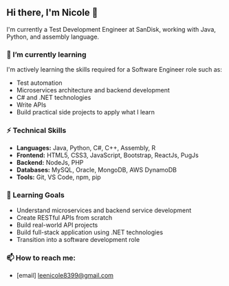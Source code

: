 ## Hi there, I'm Nicole 👋
I'm currently a Test Development Engineer at SanDisk, working with Java, Python, and assembly language.

### 🌱 I’m currently learning
I'm actively learning the skills required for a Software Engineer role such as:
- Test automation
- Microservices architecture and backend development
- C# and .NET technologies
- Write APIs
- Build practical side projects to apply what I learn

### ⚡ Technical Skills
- **Languages:** Java, Python, C#, C++, Assembly, R
- **Frontend:** HTML5, CSS3, JavaScript, Bootstrap, ReactJs, PugJs
- **Backend:** NodeJs, PHP
- **Databases:** MySQL, Oracle, MongoDB, AWS DynamoDB
- **Tools:** Git, VS Code, npm, pip

### 🔭 Learning Goals
- Understand microservices and backend service development
- Create RESTful APIs from scratch
- Build real-world API projects
- Build full-stack application using .NET technologies
- Transition into a software development role

### 📫 How to reach me:
- [email] leenicole8399@gmail.com
  

<!--
**nicole0803/nicole0803** is a ✨ _special_ ✨ repository because its `README.md` (this file) appears on your GitHub profile.

Here are some ideas to get you started:

- 🔭 I’m currently working on ...
- 🌱 I’m currently learning ...
- 👯 I’m looking to collaborate on ...
- 🤔 I’m looking for help with ...
- 💬 Ask me about ...
- 📫 How to reach me: ...
- 😄 Pronouns: ...
- ⚡ Fun fact: ...
-->

